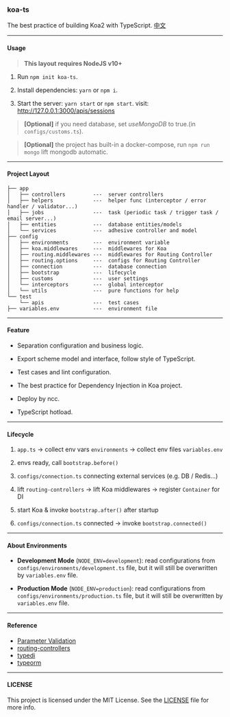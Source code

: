 ### koa-ts

The best practice of building Koa2 with TypeScript. [中文](/README_CN.md)

---

#### Usage

> **This layout requires NodeJS v10+**

1. Run `npm init koa-ts`.

2. Install dependencies: `yarn` or `npm i`.

3. Start the server: `yarn start` or `npm start`. visit: http://127.0.0.1:3000/apis/sessions

> **[Optional]** if you need database, set *useMongoDB* to true.(in `configs/customs.ts`).

> **[Optional]** the project has built-in a docker-compose, run `npm run mongo` lift mongodb automatic.

---

#### Project Layout

```
├── app
│   ├── controllers         ---  server controllers
│   ├── helpers             ---  helper func (interceptor / error handler / validator...)
│   ├── jobs                ---  task (periodic task / trigger task / email server...)
│   ├── entities            ---  database entities/models
│   └── services            ---  adhesive controller and model
├── config
│   ├── environments        ---  environment variable
│   ├── koa.middlewares     ---  middlewares for Koa
│   ├── routing.middlewares ---  middlewares for Routing Controller
│   ├── routing.options     ---  configs for Routing Controller
│   ├── connection          ---  database connection
│   ├── bootstrap           ---  lifecycle
│   ├── customs             ---  user settings
│   └── interceptors        ---  global interceptor
│   └── utils               ---  pure functions for help
└── test
    └── apis                ---  test cases
├── variables.env           ---  environment file
```

---

#### Feature

- Separation configuration and business logic.

- Export scheme model and interface, follow style of TypeScript.

- Test cases and lint configuration.

- The best practice for Dependency Injection in Koa project.

- Deploy by ncc.

- TypeScript hotload.

---

#### Lifecycle

  1. `app.ts` -> collect env vars `environments` -> collect env files `variables.env`
    
  2. envs ready, call `bootstrap.before()`
  
  3. `configs/connection.ts` connecting external services (e.g. DB / Redis...)
  
  4. lift `routing-controllers` -> lift Koa middlewares -> register `Container` for DI
  
  5. start Koa &amp; invoke `bootstrap.after()` after startup
  
  6. `configs/connection.ts` connected -> invoke `bootstrap.connected()`

---

#### About Environments

  - **Development Mode** (`NODE_ENV=development`): read configurations from `configs/environments/development.ts` file, but it will still be overwritten by `variables.env` file.
  
  - **Production Mode** (`NODE_ENV=production`): read configurations from `configs/environments/production.ts` file, but it will still be overwritten by `variables.env` file.

---

#### Reference

- [Parameter Validation](https://github.com/typestack/class-validator)
- [routing-controllers](https://github.com/typestack/routing-controllers)
- [typedi](https://github.com/typestack/typedi)
- [typeorm](https://github.com/typeorm/typeorm)

---

#### LICENSE

This project is licensed under the MIT License. See the [LICENSE](./LICENSE) file for more info.

